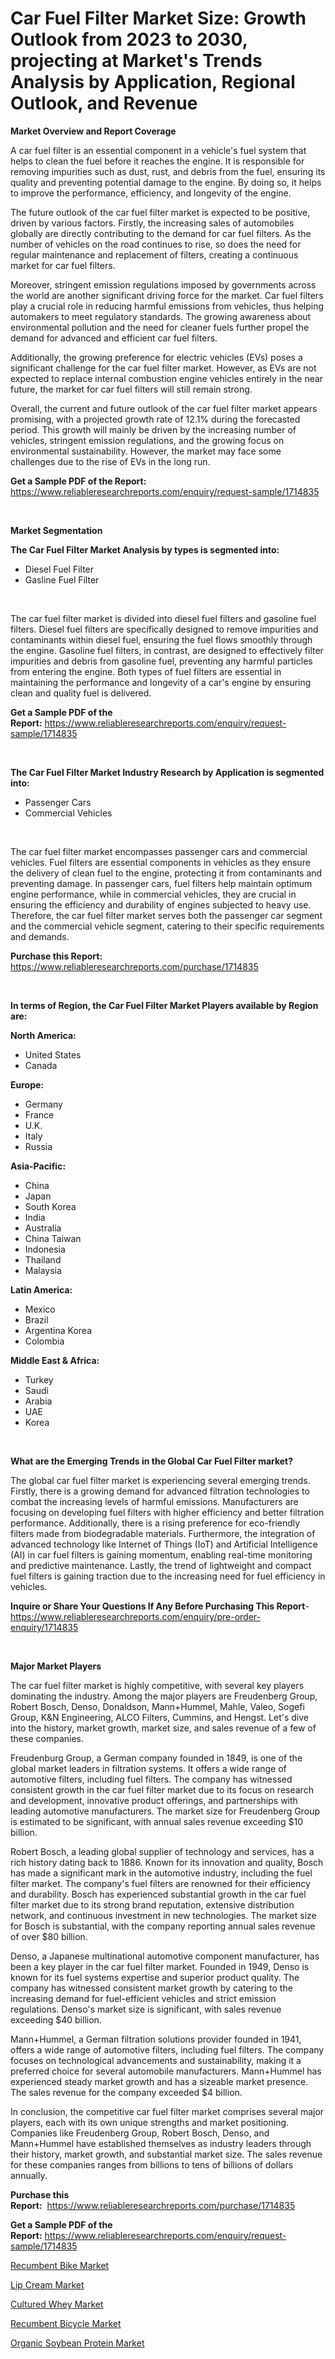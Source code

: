 <p><h1>Car Fuel Filter Market Size: Growth Outlook from 2023 to 2030, projecting at Market's Trends Analysis by Application, Regional Outlook, and Revenue</h1></p><p><strong>Market Overview and Report Coverage</strong></p>
<p><p>A car fuel filter is an essential component in a vehicle's fuel system that helps to clean the fuel before it reaches the engine. It is responsible for removing impurities such as dust, rust, and debris from the fuel, ensuring its quality and preventing potential damage to the engine. By doing so, it helps to improve the performance, efficiency, and longevity of the engine.</p><p>The future outlook of the car fuel filter market is expected to be positive, driven by various factors. Firstly, the increasing sales of automobiles globally are directly contributing to the demand for car fuel filters. As the number of vehicles on the road continues to rise, so does the need for regular maintenance and replacement of filters, creating a continuous market for car fuel filters.</p><p>Moreover, stringent emission regulations imposed by governments across the world are another significant driving force for the market. Car fuel filters play a crucial role in reducing harmful emissions from vehicles, thus helping automakers to meet regulatory standards. The growing awareness about environmental pollution and the need for cleaner fuels further propel the demand for advanced and efficient car fuel filters.</p><p>Additionally, the growing preference for electric vehicles (EVs) poses a significant challenge for the car fuel filter market. However, as EVs are not expected to replace internal combustion engine vehicles entirely in the near future, the market for car fuel filters will still remain strong.</p><p>Overall, the current and future outlook of the car fuel filter market appears promising, with a projected growth rate of 12.1% during the forecasted period. This growth will mainly be driven by the increasing number of vehicles, stringent emission regulations, and the growing focus on environmental sustainability. However, the market may face some challenges due to the rise of EVs in the long run.</p></p>
<p><strong>Get a Sample PDF of the Report:</strong> <a href="https://www.reliableresearchreports.com/enquiry/request-sample/1714835">https://www.reliableresearchreports.com/enquiry/request-sample/1714835</a></p>
<p>&nbsp;</p>
<p><strong>Market Segmentation</strong></p>
<p><strong>The Car Fuel Filter Market Analysis by types is segmented into:</strong></p>
<p><ul><li>Diesel Fuel Filter</li><li>Gasline Fuel Filter</li></ul></p>
<p>&nbsp;</p>
<p><p>The car fuel filter market is divided into diesel fuel filters and gasoline fuel filters. Diesel fuel filters are specifically designed to remove impurities and contaminants within diesel fuel, ensuring the fuel flows smoothly through the engine. Gasoline fuel filters, in contrast, are designed to effectively filter impurities and debris from gasoline fuel, preventing any harmful particles from entering the engine. Both types of fuel filters are essential in maintaining the performance and longevity of a car's engine by ensuring clean and quality fuel is delivered.</p></p>
<p><strong>Get a Sample PDF of the Report:</strong>&nbsp;<a href="https://www.reliableresearchreports.com/enquiry/request-sample/1714835">https://www.reliableresearchreports.com/enquiry/request-sample/1714835</a></p>
<p>&nbsp;</p>
<p><strong>The Car Fuel Filter Market Industry Research by Application is segmented into:</strong></p>
<p><ul><li>Passenger Cars</li><li>Commercial Vehicles</li></ul></p>
<p>&nbsp;</p>
<p><p>The car fuel filter market encompasses passenger cars and commercial vehicles. Fuel filters are essential components in vehicles as they ensure the delivery of clean fuel to the engine, protecting it from contaminants and preventing damage. In passenger cars, fuel filters help maintain optimum engine performance, while in commercial vehicles, they are crucial in ensuring the efficiency and durability of engines subjected to heavy use. Therefore, the car fuel filter market serves both the passenger car segment and the commercial vehicle segment, catering to their specific requirements and demands.</p></p>
<p><strong>Purchase this Report:</strong>&nbsp; <a href="https://www.reliableresearchreports.com/purchase/1714835">https://www.reliableresearchreports.com/purchase/1714835</a></p>
<p>&nbsp;</p>
<p><strong>In terms of Region, the Car Fuel Filter Market Players available by Region are:</strong></p>
<p>
    <p> <strong> North America: </strong>
        <ul>
            <li>United States</li>
            <li>Canada</li>
        </ul>
        </p> 
    <p> <strong> Europe: </strong>
        <ul>
            <li>Germany</li>
            <li>France</li>
            <li>U.K.</li>
            <li>Italy</li>
            <li>Russia</li>
        </ul>
        </p> 
    <p> <strong> Asia-Pacific: </strong>
        <ul>
            <li>China</li>
            <li>Japan</li>
            <li>South Korea</li>
            <li>India</li>
            <li>Australia</li>
            <li>China Taiwan</li>
            <li>Indonesia</li>
            <li>Thailand</li>
            <li>Malaysia</li>
        </ul>
        </p> 
    <p> <strong> Latin America: </strong>
        <ul>
            <li>Mexico</li>
            <li>Brazil</li>
            <li>Argentina Korea</li>
            <li>Colombia</li>
        </ul>
        </p> 
    <p> <strong> Middle East & Africa: </strong>
        <ul>
            <li>Turkey</li>
            <li>Saudi</li>
            <li>Arabia</li>
            <li>UAE</li>
            <li>Korea</li>
        </ul>
    </p>
    </p>
<p>&nbsp;</p>
<p><strong>What are the Emerging Trends in the Global Car Fuel Filter market?</strong></p>
<p><p>The global car fuel filter market is experiencing several emerging trends. Firstly, there is a growing demand for advanced filtration technologies to combat the increasing levels of harmful emissions. Manufacturers are focusing on developing fuel filters with higher efficiency and better filtration performance. Additionally, there is a rising preference for eco-friendly filters made from biodegradable materials. Furthermore, the integration of advanced technology like Internet of Things (IoT) and Artificial Intelligence (AI) in car fuel filters is gaining momentum, enabling real-time monitoring and predictive maintenance. Lastly, the trend of lightweight and compact fuel filters is gaining traction due to the increasing need for fuel efficiency in vehicles.</p></p>
<p><strong>Inquire or Share Your Questions If Any Before Purchasing This Report</strong>- <a href="https://www.reliableresearchreports.com/enquiry/pre-order-enquiry/1714835">https://www.reliableresearchreports.com/enquiry/pre-order-enquiry/1714835</a></p>
<p>&nbsp;</p>
<p><strong>Major Market Players</strong></p>
<p><p>The car fuel filter market is highly competitive, with several key players dominating the industry. Among the major players are Freudenberg Group, Robert Bosch, Denso, Donaldson, Mann+Hummel, Mahle, Valeo, Sogefi Group, K&N Engineering, ALCO Filters, Cummins, and Hengst. Let's dive into the history, market growth, market size, and sales revenue of a few of these companies.</p><p>Freudenburg Group, a German company founded in 1849, is one of the global market leaders in filtration systems. It offers a wide range of automotive filters, including fuel filters. The company has witnessed consistent growth in the car fuel filter market due to its focus on research and development, innovative product offerings, and partnerships with leading automotive manufacturers. The market size for Freudenberg Group is estimated to be significant, with annual sales revenue exceeding $10 billion.</p><p>Robert Bosch, a leading global supplier of technology and services, has a rich history dating back to 1886. Known for its innovation and quality, Bosch has made a significant mark in the automotive industry, including the fuel filter market. The company's fuel filters are renowned for their efficiency and durability. Bosch has experienced substantial growth in the car fuel filter market due to its strong brand reputation, extensive distribution network, and continuous investment in new technologies. The market size for Bosch is substantial, with the company reporting annual sales revenue of over $80 billion.</p><p>Denso, a Japanese multinational automotive component manufacturer, has been a key player in the car fuel filter market. Founded in 1949, Denso is known for its fuel systems expertise and superior product quality. The company has witnessed consistent market growth by catering to the increasing demand for fuel-efficient vehicles and strict emission regulations. Denso's market size is significant, with sales revenue exceeding $40 billion.</p><p>Mann+Hummel, a German filtration solutions provider founded in 1941, offers a wide range of automotive filters, including fuel filters. The company focuses on technological advancements and sustainability, making it a preferred choice for several automobile manufacturers. Mann+Hummel has experienced steady market growth and has a sizeable market presence. The sales revenue for the company exceeded $4 billion.</p><p>In conclusion, the competitive car fuel filter market comprises several major players, each with its own unique strengths and market positioning. Companies like Freudenberg Group, Robert Bosch, Denso, and Mann+Hummel have established themselves as industry leaders through their history, market growth, and substantial market size. The sales revenue for these companies ranges from billions to tens of billions of dollars annually.</p></p>
<p><strong>Purchase this Report:</strong>&nbsp;&nbsp;<a href="https://www.reliableresearchreports.com/purchase/1714835">https://www.reliableresearchreports.com/purchase/1714835</a></p>
<p></p>
<p><strong>Get a Sample PDF of the Report:</strong>&nbsp;<a href="https://www.reliableresearchreports.com/enquiry/request-sample/1714835">https://www.reliableresearchreports.com/enquiry/request-sample/1714835</a></p>
<p><p><a href="https://github.com/dziulagalemab/Market-Research-Report-List-1/blob/main/recumbent-bike-market.md">Recumbent Bike Market</a></p><p><a href="https://medium.com/@williammann19/lip-cream-market-analysis-and-sze-forecasted-for-period-from-2023-to-2030-dad2dea96ea7">Lip Cream Market</a></p><p><a href="https://www.linkedin.com/pulse/cultured-whey-market-challenges-opportunities-growth-drivers-89yxe/">Cultured Whey Market</a></p><p><a href="https://github.com/abbypearson7765/Market-Research-Report-List-1/blob/main/recumbent-bicycle-market.md">Recumbent Bicycle Market</a></p><p><a href="https://www.linkedin.com/pulse/organic-soybean-protein-market-size-2023-2030-global-industrial-jhkee/">Organic Soybean Protein Market</a></p></p>